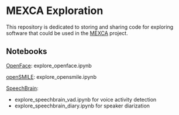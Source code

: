 # MEXCA Exploration
This repository is dedicated to storing and sharing code for exploring software that could be used in the [MEXCA](https://github.com/mexca) project.

## Notebooks
[OpenFace](https://github.com/TadasBaltrusaitis/OpenFace): explore_openface.ipynb

[openSMILE](https://audeering.github.io/opensmile-python/): explore_opensmile.ipynb

[SpeechBrain](https://speechbrain.github.io/index.html):
- explore_speechbrain_vad.ipynb for voice activity detection
- explore_speechbrain_diary.ipynb for speaker  diarization
